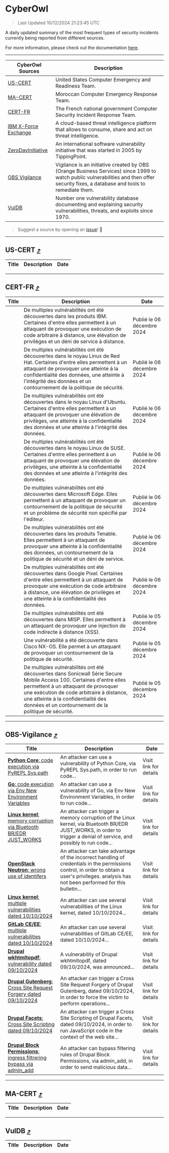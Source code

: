 
 <div id='top'></div>

# CyberOwl

 > Last Updated 10/12/2024 21:23:45 UTC
 
 A daily updated summary of the most frequent types of security incidents currently being reported from different sources.
 
 For more information, please check out the documentation [here](./docs/README.md).
 
 ---
 |CyberOwl Sources|Description|
 |---|---|
 |[US-CERT](#us-cert-arrow_heading_up)|United States Computer Emergency and Readiness Team.|
 |[MA-CERT](#ma-cert-arrow_heading_up)|Moroccan Computer Emergency Response Team.|
 |[CERT-FR](#cert-fr-arrow_heading_up)|The French national government Computer Security Incident Response Team.|
 |[IBM X-Force Exchange](#ibmcloud-arrow_heading_up)|A cloud-based threat intelligence platform that allows to consume, share and act on threat intelligence.|
 |[ZeroDayInitiative](#zerodayinitiative-arrow_heading_up)|An international software vulnerability initiative that was started in 2005 by TippingPoint.|
 |[OBS Vigilance](#obs-vigilance-arrow_heading_up)|Vigilance is an initiative created by OBS (Orange Business Services) since 1999 to watch public vulnerabilities and then offer security fixes, a database and tools to remediate them.|
 |[VulDB](#vuldb-arrow_heading_up)|Number one vulnerability database documenting and explaining security vulnerabilities, threats, and exploits since 1970.|
 
 > Suggest a source by opening an [issue](https://github.com/karimhabush/cyberowl/issues)! :raised_hands:
 ---

## US-CERT [:arrow_heading_up:](#cyberowl)

 |Title|Description|Date|
 |---|---|---|
 
 ---

## CERT-FR [:arrow_heading_up:](#cyberowl)

 |Title|Description|Date|
 |---|---|---|
 |[](https://www.cert.ssi.gouv.fr/avis/CERTFR-2024-AVI-1051/)|De multiples vulnérabilités ont été découvertes dans les produits IBM. Certaines d'entre elles permettent à un attaquant de provoquer une exécution de code arbitraire à distance, une élévation de privilèges et un déni de service à distance.|Publié le 06 décembre 2024|
 |[](https://www.cert.ssi.gouv.fr/avis/CERTFR-2024-AVI-1050/)|De multiples vulnérabilités ont été découvertes dans le noyau Linux de Red Hat. Certaines d'entre elles permettent à un attaquant de provoquer une atteinte à la confidentialité des données, une atteinte à l'intégrité des données et un contournement de la politique de sécurité.|Publié le 06 décembre 2024|
 |[](https://www.cert.ssi.gouv.fr/avis/CERTFR-2024-AVI-1049/)|De multiples vulnérabilités ont été découvertes dans le noyau Linux d'Ubuntu. Certaines d'entre elles permettent à un attaquant de provoquer une élévation de privilèges, une atteinte à la confidentialité des données et une atteinte à l'intégrité des données.|Publié le 06 décembre 2024|
 |[](https://www.cert.ssi.gouv.fr/avis/CERTFR-2024-AVI-1048/)|De multiples vulnérabilités ont été découvertes dans le noyau Linux de SUSE. Certaines d'entre elles permettent à un attaquant de provoquer une élévation de privilèges, une atteinte à la confidentialité des données et une atteinte à l'intégrité des données.|Publié le 06 décembre 2024|
 |[](https://www.cert.ssi.gouv.fr/avis/CERTFR-2024-AVI-1047/)|De multiples vulnérabilités ont été découvertes dans Microsoft Edge. Elles permettent à un attaquant de provoquer un contournement de la politique de sécurité et un problème de sécurité non spécifié par l'éditeur.|Publié le 06 décembre 2024|
 |[](https://www.cert.ssi.gouv.fr/avis/CERTFR-2024-AVI-1046/)|De multiples vulnérabilités ont été découvertes dans les produits Tenable. Elles permettent à un attaquant de provoquer une atteinte à la confidentialité des données, un contournement de la politique de sécurité et un déni de service.|Publié le 06 décembre 2024|
 |[](https://www.cert.ssi.gouv.fr/avis/CERTFR-2024-AVI-1045/)|De multiples vulnérabilités ont été découvertes dans Google Pixel. Certaines d'entre elles permettent à un attaquant de provoquer une exécution de code arbitraire à distance, une élévation de privilèges et une atteinte à la confidentialité des données.|Publié le 06 décembre 2024|
 |[](https://www.cert.ssi.gouv.fr/avis/CERTFR-2024-AVI-1044/)|De multiples vulnérabilités ont été découvertes dans MISP. Elles permettent à un attaquant de provoquer une injection de code indirecte à distance (XSS).|Publié le 05 décembre 2024|
 |[](https://www.cert.ssi.gouv.fr/avis/CERTFR-2024-AVI-1043/)|Une vulnérabilité a été découverte dans Cisco NX-OS. Elle permet à un attaquant de provoquer un contournement de la politique de sécurité.|Publié le 05 décembre 2024|
 |[](https://www.cert.ssi.gouv.fr/avis/CERTFR-2024-AVI-1042/)|De multiples vulnérabilités ont été découvertes dans Sonicwall Série Secure Mobile Access 100. Certaines d'entre elles permettent à un attaquant de provoquer une exécution de code arbitraire à distance, une atteinte à la confidentialité des données et un contournement de la politique de sécurité.|Publié le 05 décembre 2024|
 
 ---

## OBS-Vigilance [:arrow_heading_up:](#cyberowl)

 |Title|Description|Date|
 |---|---|---|
 |[<a href="https://vigilance.fr/vulnerability/Python-Core-code-execution-via-PyREPL-Sys-path-45367" class="noirorange"><b>Python Core</b>: code execution via PyREPL Sys.path</a>](https://vigilance.fr/vulnerability/Python-Core-code-execution-via-PyREPL-Sys-path-45367)|An attacker can use a vulnerability of Python Core, via PyREPL Sys.path, in order to run code...|Visit link for details|
 |[<a href="https://vigilance.fr/vulnerability/Go-code-execution-via-Env-New-Environment-Variables-45366" class="noirorange"><b>Go</b>: code execution via Env New Environment Variables</a>](https://vigilance.fr/vulnerability/Go-code-execution-via-Env-New-Environment-Variables-45366)|An attacker can use a vulnerability of Go, via Env New Environment Variables, in order to run code...|Visit link for details|
 |[<a href="https://vigilance.fr/vulnerability/Linux-kernel-memory-corruption-via-Bluetooth-BR-EDR-JUST-WORKS-45365" class="noirorange"><b>Linux kernel</b>: memory corruption via Bluetooth BR/EDR JUST_WORKS</a>](https://vigilance.fr/vulnerability/Linux-kernel-memory-corruption-via-Bluetooth-BR-EDR-JUST-WORKS-45365)|An attacker can trigger a memory corruption of the Linux kernel, via Bluetooth BR/EDR JUST_WORKS, in order to trigger a denial of service, and possibly to run code...|Visit link for details|
 |[<a href="https://vigilance.fr/vulnerability/OpenStack-Neutron-wrong-use-of-identifers-45731" class="noirorange"><b>OpenStack Neutron</b>: wrong use of identifers</a>](https://vigilance.fr/vulnerability/OpenStack-Neutron-wrong-use-of-identifers-45731)|An attacker can take advantage of the incorrect handling of credentials in the permissions control, in order to obtain a user's privileges. analysis has not been performed for this bulletin...|Visit link for details|
 |[<a href="https://vigilance.fr/vulnerability/Linux-kernel-multiple-vulnerabilities-dated-10-10-2024-45363" class="noirorange"><b>Linux kernel</b>: multiple vulnerabilities dated 10/10/2024</a>](https://vigilance.fr/vulnerability/Linux-kernel-multiple-vulnerabilities-dated-10-10-2024-45363)|An attacker can use several vulnerabilities of the Linux kernel, dated 10/10/2024...|Visit link for details|
 |[<a href="https://vigilance.fr/vulnerability/GitLab-CE-EE-multiple-vulnerabilities-dated-10-10-2024-45360" class="noirorange"><b>GitLab CE/EE</b>: multiple vulnerabilities dated 10/10/2024</a>](https://vigilance.fr/vulnerability/GitLab-CE-EE-multiple-vulnerabilities-dated-10-10-2024-45360)|An attacker can use several vulnerabilities of GitLab CE/EE, dated 10/10/2024...|Visit link for details|
 |[<a href="https://vigilance.fr/vulnerability/Drupal-wkhtmltopdf-vulnerability-dated-09-10-2024-45357" class="noirorange"><b>Drupal wkhtmltopdf</b>: vulnerability dated 09/10/2024</a>](https://vigilance.fr/vulnerability/Drupal-wkhtmltopdf-vulnerability-dated-09-10-2024-45357)|A vulnerability of Drupal wkhtmltopdf, dated 09/10/2024, was announced...|Visit link for details|
 |[<a href="https://vigilance.fr/vulnerability/Drupal-Gutenberg-Cross-Site-Request-Forgery-dated-09-10-2024-45356" class="noirorange"><b>Drupal Gutenberg</b>: Cross Site Request Forgery dated 09/10/2024</a>](https://vigilance.fr/vulnerability/Drupal-Gutenberg-Cross-Site-Request-Forgery-dated-09-10-2024-45356)|An attacker can trigger a Cross Site Request Forgery of Drupal Gutenberg, dated 09/10/2024, in order to force the victim to perform operations...|Visit link for details|
 |[<a href="https://vigilance.fr/vulnerability/Drupal-Facets-Cross-Site-Scripting-dated-09-10-2024-45355" class="noirorange"><b>Drupal Facets</b>: Cross Site Scripting dated 09/10/2024</a>](https://vigilance.fr/vulnerability/Drupal-Facets-Cross-Site-Scripting-dated-09-10-2024-45355)|An attacker can trigger a Cross Site Scripting of Drupal Facets, dated 09/10/2024, in order to run JavaScript code in the context of the web site...|Visit link for details|
 |[<a href="https://vigilance.fr/vulnerability/Drupal-Block-Permissions-ingress-filtrering-bypass-via-admin-add-45354" class="noirorange"><b>Drupal Block Permissions</b>: ingress filtrering bypass via admin_add</a>](https://vigilance.fr/vulnerability/Drupal-Block-Permissions-ingress-filtrering-bypass-via-admin-add-45354)|An attacker can bypass filtering rules of Drupal Block Permissions, via admin_add, in order to send malicious data...|Visit link for details|
 
 ---

## MA-CERT [:arrow_heading_up:](#cyberowl)

 |Title|Description|Date|
 |---|---|---|
 
 ---

## VulDB [:arrow_heading_up:](#cyberowl)

 |Title|Description|Date|
 |---|---|---|
 